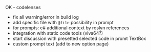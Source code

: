 OK - codelenses
- fix all warning/error in build log
- add specific file with `@file` possibility in prompt
- for prompts: c# additional context by roslyn references
- integration with static code tools (viva64?)
- start discussion with presetted selected code in promt TextBox
- custom prompt text (add to new option page)
